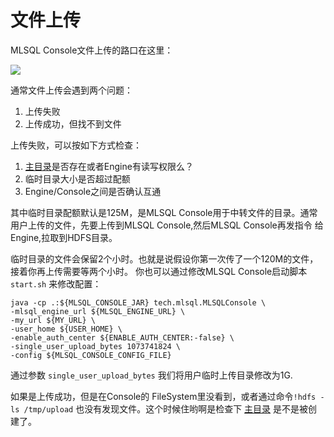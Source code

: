 # 文件上传

MLSQL Console文件上传的路口在这里：

![](http://docs.mlsql.tech/upload_images/f726c10e-551d-4fae-ad2c-1cd526260e65.png)

通常文件上传会遇到两个问题：

1. 上传失败
2. 上传成功，但找不到文件

上传失败，可以按如下方式检查：

1. [主目录](http://docs.mlsql.tech/mlsql-console/qa/home.html)是否存在或者Engine有读写权限么？
2. 临时目录大小是否超过配额
3. Engine/Console之间是否确认互通

其中临时目录配额默认是125M，是MLSQL Console用于中转文件的目录。通常用户上传的文件，先要上传到MLSQL Console,然后MLSQL Console再发指令
给Engine,拉取到HDFS目录。

临时目录的文件会保留2个小时。也就是说假设你第一次传了一个120M的文件，接着你再上传需要等两个小时。
你也可以通过修改MLSQL Console启动脚本`start.sh` 来修改配置：

```
java -cp .:${MLSQL_CONSOLE_JAR} tech.mlsql.MLSQLConsole \
-mlsql_engine_url ${MLSQL_ENGINE_URL} \
-my_url ${MY_URL} \
-user_home ${USER_HOME} \
-enable_auth_center ${ENABLE_AUTH_CENTER:-false} \
-single_user_upload_bytes 1073741824 \
-config ${MLSQL_CONSOLE_CONFIG_FILE}

```

通过参数 `single_user_upload_bytes` 我们将用户临时上传目录修改为1G.

如果是上传成功，但是在Console的 FileSystem里没看到，或者通过命令`!hdfs -ls /tmp/upload` 也没有发现文件。这个时候住哟啊是检查下
[主目录](http://docs.mlsql.tech/mlsql-console/qa/home.html) 是不是被创建了。




